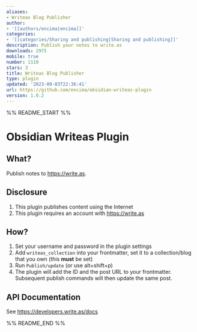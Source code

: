```yaml
---
aliases:
- Writeas Blog Publisher
author:
- '[[authors/encima|encima]]'
categories:
- '[[categories/Sharing and publishing|Sharing and publishing]]'
description: Publish your notes to write.as
downloads: 2975
mobile: true
number: 1110
stars: 3
title: Writeas Blog Publisher
type: plugin
updated: '2023-09-03T22:36:41'
url: https://github.com/encima/obsidian-writeas-plugin
version: 1.0.2
---
```


%% README_START %%

# Obsidian Writeas Plugin

## What?

Publish notes to https://write.as.

## Disclosure

1. This plugin publishes content using the Internet
2. This plugin requires an account with https://write.as

## How?

1. Set your username and password in the plugin settings
2. Add `writeas_collection` into your frontmatter, set it to a collection/blog
   that you own (this **must** be set)
3. Run `Publish/update` (or use alt+shift+p)
4. The plugin will add the ID and the post URL to your frontmatter. Subsequent
   publish commands will then update the same post.

## API Documentation

See https://developers.write.as/docs


%% README_END %%